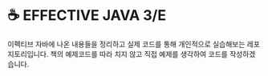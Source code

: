 # ☕️ EFFECTIVE JAVA 3/E
이펙티브 자바에 나온 내용들을 정리하고 실제 코드를 통해 개인적으로 실습해보는 레포지토리입니다.
책의 예제코드를 따라 치지 않고 직접 예제를 생각하여 코드를 작성하겠습니다.